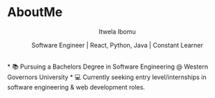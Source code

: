 # AboutMe
<p align="center">
  Itwela Ibomu
</p>
<p align="center">
Software Engineer | React, Python, Java | Constant Learner
</p>
<br/>
* 📚 Pursuing a Bachelors Degree in Software Engineering @ Western Governors University
* 💻 Currently seeking entry level/internships in software engineering & web development roles.
